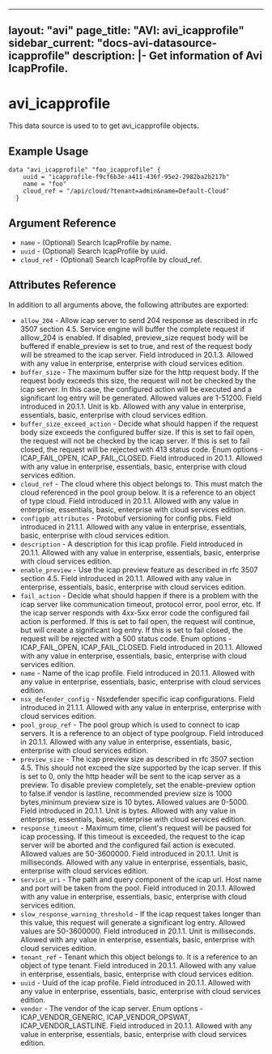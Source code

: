 <!--
    Copyright 2021 VMware, Inc.
    SPDX-License-Identifier: Mozilla Public License 2.0
-->
---
layout: "avi"
page_title: "AVI: avi_icapprofile"
sidebar_current: "docs-avi-datasource-icapprofile"
description: |-
  Get information of Avi IcapProfile.
---

# avi_icapprofile

This data source is used to to get avi_icapprofile objects.

## Example Usage

```hcl
data "avi_icapprofile" "foo_icapprofile" {
    uuid = "icapprofile-f9cf6b3e-a411-436f-95e2-2982ba2b217b"
    name = "foo"
    cloud_ref = "/api/cloud/?tenant=admin&name=Default-Cloud"
  }
```

## Argument Reference

* `name` - (Optional) Search IcapProfile by name.
* `uuid` - (Optional) Search IcapProfile by uuid.
* `cloud_ref` - (Optional) Search IcapProfile by cloud_ref.
  
## Attributes Reference

In addition to all arguments above, the following attributes are exported:

* `allow_204` - Allow icap server to send 204 response as described in rfc 3507 section 4.5. Service engine will buffer the complete request if alllow_204 is enabled. If disabled, preview_size request body will be buffered if enable_preview is set to true, and rest of the request body will be streamed to the icap server. Field introduced in 20.1.3. Allowed with any value in enterprise, enterprise with cloud services edition.
* `buffer_size` - The maximum buffer size for the http request body. If the request body exceeds this size, the request will not be checked by the icap server. In this case, the configured action will be executed and a significant log entry will be generated. Allowed values are 1-51200. Field introduced in 20.1.1. Unit is kb. Allowed with any value in enterprise, essentials, basic, enterprise with cloud services edition.
* `buffer_size_exceed_action` - Decide what should happen if the request body size exceeds the configured buffer size. If this is set to fail open, the request will not be checked by the icap server. If this is set to fail closed, the request will be rejected with 413 status code. Enum options - ICAP_FAIL_OPEN, ICAP_FAIL_CLOSED. Field introduced in 20.1.1. Allowed with any value in enterprise, essentials, basic, enterprise with cloud services edition.
* `cloud_ref` - The cloud where this object belongs to. This must match the cloud referenced in the pool group below. It is a reference to an object of type cloud. Field introduced in 20.1.1. Allowed with any value in enterprise, essentials, basic, enterprise with cloud services edition.
* `configpb_attributes` - Protobuf versioning for config pbs. Field introduced in 21.1.1. Allowed with any value in enterprise, essentials, basic, enterprise with cloud services edition.
* `description` - A description for this icap profile. Field introduced in 20.1.1. Allowed with any value in enterprise, essentials, basic, enterprise with cloud services edition.
* `enable_preview` - Use the icap preview feature as described in rfc 3507 section 4.5. Field introduced in 20.1.1. Allowed with any value in enterprise, essentials, basic, enterprise with cloud services edition.
* `fail_action` - Decide what should happen if there is a problem with the icap server like communication timeout, protocol error, pool error, etc. If the icap server responds with 4xx-5xx error code the configured fail action is performed. If this is set to fail open, the request will continue, but will create a significant log entry. If this is set to fail closed, the request will be rejected with a 500 status code. Enum options - ICAP_FAIL_OPEN, ICAP_FAIL_CLOSED. Field introduced in 20.1.1. Allowed with any value in enterprise, essentials, basic, enterprise with cloud services edition.
* `name` - Name of the icap profile. Field introduced in 20.1.1. Allowed with any value in enterprise, essentials, basic, enterprise with cloud services edition.
* `nsx_defender_config` - Nsxdefender specific icap configurations. Field introduced in 21.1.1. Allowed with any value in enterprise, enterprise with cloud services edition.
* `pool_group_ref` - The pool group which is used to connect to icap servers. It is a reference to an object of type poolgroup. Field introduced in 20.1.1. Allowed with any value in enterprise, essentials, basic, enterprise with cloud services edition.
* `preview_size` - The icap preview size as described in rfc 3507 section 4.5. This should not exceed the size supported by the icap server. If this is set to 0, only the http header will be sent to the icap server as a preview. To disable preview completely, set the enable-preview option to false.if vendor is lastline, recommended preview size is 1000 bytes,minimum preview size is 10 bytes. Allowed values are 0-5000. Field introduced in 20.1.1. Unit is bytes. Allowed with any value in enterprise, essentials, basic, enterprise with cloud services edition.
* `response_timeout` - Maximum time, client's request will be paused for icap processing. If this timeout is exceeded, the request to the icap server will be aborted and the configured fail action is executed. Allowed values are 50-3600000. Field introduced in 20.1.1. Unit is milliseconds. Allowed with any value in enterprise, essentials, basic, enterprise with cloud services edition.
* `service_uri` - The path and query component of the icap url. Host name and port will be taken from the pool. Field introduced in 20.1.1. Allowed with any value in enterprise, essentials, basic, enterprise with cloud services edition.
* `slow_response_warning_threshold` - If the icap request takes longer than this value, this request will generate a significant log entry. Allowed values are 50-3600000. Field introduced in 20.1.1. Unit is milliseconds. Allowed with any value in enterprise, essentials, basic, enterprise with cloud services edition.
* `tenant_ref` - Tenant which this object belongs to. It is a reference to an object of type tenant. Field introduced in 20.1.1. Allowed with any value in enterprise, essentials, basic, enterprise with cloud services edition.
* `uuid` - Uuid of the icap profile. Field introduced in 20.1.1. Allowed with any value in enterprise, essentials, basic, enterprise with cloud services edition.
* `vendor` - The vendor of the icap server. Enum options - ICAP_VENDOR_GENERIC, ICAP_VENDOR_OPSWAT, ICAP_VENDOR_LASTLINE. Field introduced in 20.1.1. Allowed with any value in enterprise, essentials, basic, enterprise with cloud services edition.

